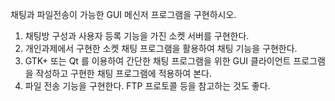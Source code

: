 채팅과 파일전송이 가능한 GUI 메신저 프로그램을 구현하시오.
1. 채팅방 구성과 사용자 등록 기능을 가진 소켓 서버를 구현한다.
2. 개인과제에서 구현한 소켓 채팅 프로그램을 활용하여 채팅 기능을 구현한다.
3. GTK+ 또는 Qt 를 이용하여 간단한 채팅 프로그램을 위한 GUI 클라이언트 프로그램을 작성하고 구현한 채팅 프로그램에 적용하여 본다.
4. 파일 전송 기능을 구현한다. FTP 프로토콜 등을 참고하는 것도 좋다.

